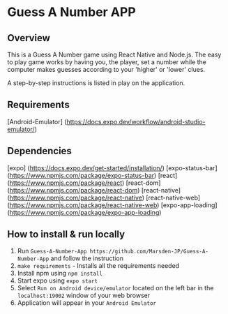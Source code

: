 #  Guess A Number APP

## Overview

This is a Guess A Number game using React Native and Node.js. The easy to play game works by having you, the player, set a number while the computer makes guesses according to your 'higher' or 'lower' clues. 

A step-by-step instructions is listed in play on the application. 

## Requirements

[Android-Emulator] (https://docs.expo.dev/workflow/android-studio-emulator/)


## Dependencies
[expo] (https://docs.expo.dev/get-started/installation/)
[expo-status-bar] (https://www.npmjs.com/package/expo-status-bar)
[react] (https://www.npmjs.com/package/react)
[react-dom] (https://www.npmjs.com/package/react-dom)
[react-native] (https://www.npmjs.com/package/react-native)
[react-native-web] (https://www.npmjs.com/package/react-native-web)
[expo-app-loading] (https://www.npmjs.com/package/expo-app-loading)

## How to install & run locally

1. Run `Guess-A-Number-App https://github.com/Marsden-JP/Guess-A-Number-App` and follow the instruction
2. `make requirements` - Installs all the requirements needed
3. Install npm using `npm install`
4. Start expo using `expo start`
4. Select `Run on Android device/emulator` located on the left bar in the `localhost:19002` window of your web browser
5. Application will appear in your `Android Emulator`

